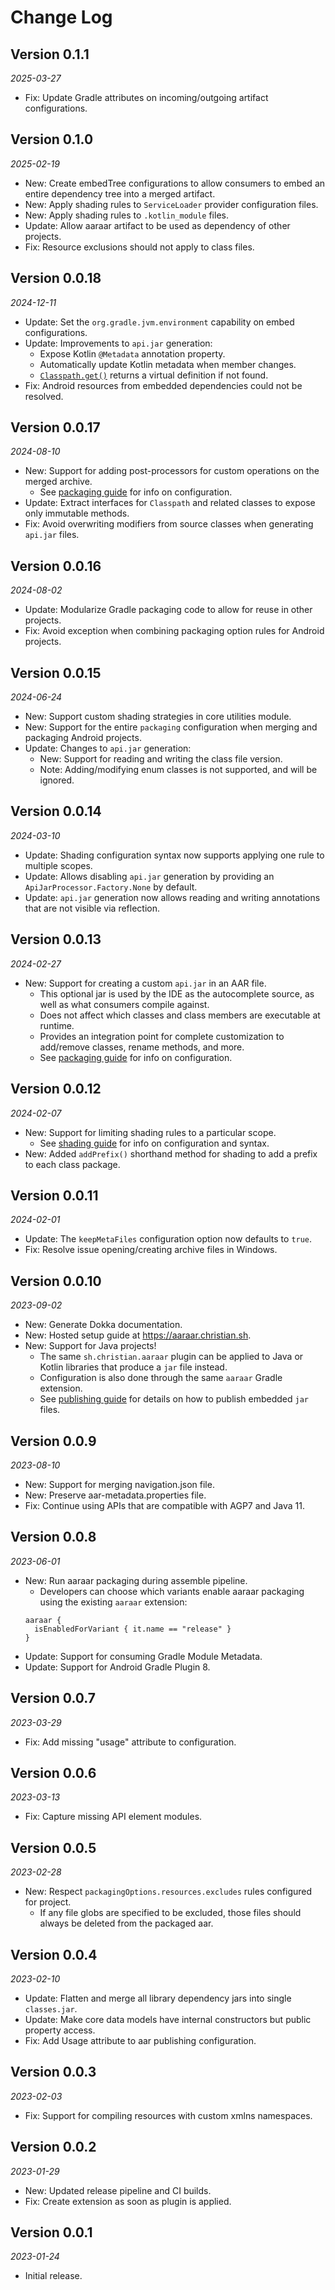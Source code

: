 Change Log
==========

## Version 0.1.1

_2025-03-27_

* Fix: Update Gradle attributes on incoming/outgoing artifact configurations.

## Version 0.1.0

_2025-02-19_

* New: Create embedTree configurations to allow consumers to embed an entire dependency tree into a merged artifact.
* New: Apply shading rules to `ServiceLoader` provider configuration files.
* New: Apply shading rules to `.kotlin_module` files.
* Update: Allow aaraar artifact to be used as dependency of other projects.
* Fix: Resource exclusions should not apply to class files.

## Version 0.0.18

_2024-12-11_

* Update: Set the `org.gradle.jvm.environment` capability on embed configurations.
* Update: Improvements to `api.jar` generation:
    * Expose Kotlin `@Metadata` annotation property.
    * Automatically update Kotlin metadata when member changes.
    * [`Classpath.get()`](https://aaraar.christian.sh/kdoc/aaraar/sh.christian.aaraar.model.classeditor/-classpath/get.html) returns a virtual definition if not found.
* Fix: Android resources from embedded dependencies could not be resolved.

## Version 0.0.17

_2024-08-10_

* New: Support for adding post-processors for custom operations on the merged archive.
    * See [packaging guide](https://aaraar.christian.sh/packaging/#post-processing) for info on configuration.
* Update: Extract interfaces for `Classpath` and related classes to expose only immutable methods.
* Fix: Avoid overwriting modifiers from source classes when generating `api.jar` files.

## Version 0.0.16

_2024-08-02_

* Update: Modularize Gradle packaging code to allow for reuse in other projects.
* Fix: Avoid exception when combining packaging option rules for Android projects.

## Version 0.0.15

_2024-06-24_

* New: Support custom shading strategies in core utilities module.
* New: Support for the entire `packaging` configuration when merging and packaging Android projects.
* Update: Changes to `api.jar` generation:
  * New: Support for reading and writing the class file version.
  * Note: Adding/modifying enum classes is not supported, and will be ignored.

## Version 0.0.14

_2024-03-10_

* Update: Shading configuration syntax now supports applying one rule to multiple scopes.
* Update: Allows disabling `api.jar` generation by providing an `ApiJarProcessor.Factory.None` by default.
* Update: `api.jar` generation now allows reading and writing annotations that are not visible via reflection.

## Version 0.0.13

_2024-02-27_

* New: Support for creating a custom `api.jar` in an AAR file.
    * This optional jar is used by the IDE as the autocomplete source, as well as what consumers compile against.
    * Does not affect which classes and class members are executable at runtime.
    * Provides an integration point for complete customization to add/remove classes, rename methods, and more.
    * See [packaging guide](https://aaraar.christian.sh/packaging/#api-jar-for-android-libraries) for info on configuration.

## Version 0.0.12

_2024-02-07_

* New: Support for limiting shading rules to a particular scope.
    * See [shading guide](https://aaraar.christian.sh/shading) for info on configuration and syntax.
* New: Added `addPrefix()` shorthand method for shading to add a prefix to each class package.

## Version 0.0.11

_2024-02-01_

* Update: The `keepMetaFiles` configuration option now defaults to `true`.
* Fix: Resolve issue opening/creating archive files in Windows.

## Version 0.0.10

_2023-09-02_

* New: Generate Dokka documentation.
* New: Hosted setup guide at https://aaraar.christian.sh.
* New: Support for Java projects!
    * The same `sh.christian.aaraar` plugin can be applied to Java or Kotlin libraries that produce a `jar` file instead.
    * Configuration is also done through the same `aaraar` Gradle extension.
    * See [publishing guide](https://aaraar.christian.sh/publishing-jar) for details on how to publish embedded `jar` files.

## Version 0.0.9

_2023-08-10_

* New: Support for merging navigation.json file.
* New: Preserve aar-metadata.properties file.
* Fix: Continue using APIs that are compatible with AGP7 and Java 11.

## Version 0.0.8

_2023-06-01_

* New: Run aaraar packaging during assemble pipeline.
    * Developers can choose which variants enable aaraar packaging using the existing `aaraar` extension:
    ```
    aaraar {
      isEnabledForVariant { it.name == "release" }
    }
    ```
* Update: Support for consuming Gradle Module Metadata.
* Update: Support for Android Gradle Plugin 8.

## Version 0.0.7

_2023-03-29_

* Fix: Add missing "usage" attribute to configuration.

## Version 0.0.6

_2023-03-13_

* Fix: Capture missing API element modules.

## Version 0.0.5

_2023-02-28_

* New: Respect `packagingOptions.resources.excludes` rules configured for project.
    * If any file globs are specified to be excluded, those files should always be deleted from the packaged aar.

## Version 0.0.4

_2023-02-10_

* Update: Flatten and merge all library dependency jars into single `classes.jar`.
* Update: Make core data models have internal constructors but public property access.
* Fix: Add Usage attribute to aar publishing configuration.

## Version 0.0.3

_2023-02-03_

* Fix: Support for compiling resources with custom xmlns namespaces.

## Version 0.0.2

_2023-01-29_

* New: Updated release pipeline and CI builds.
* Fix: Create extension as soon as plugin is applied.

## Version 0.0.1

_2023-01-24_

* Initial release.

